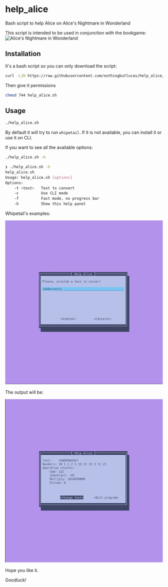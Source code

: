 # help_alice
Bash script to help Alice on Alice's Nightmare in Wonderland

This script is intended to be used in conjunction with the bookgame: ![Alice's Nightmare in Wonderland](https://www.kickstarter.com/projects/jonathangreen/alices-nightmare-in-wonderland)



## Installation

It's a bash script so you can only download the script:

```bash
curl -LJO https://raw.githubusercontent.com/nothingbutlucas/help_alice/main/help_alice.sh
```

Then give it permissions

```bash
chmod 744 help_alice.sh
```

## Usage

```bash
./help_alice.sh
```

By default it will try to run `whipetail`. If it is not available, you can install it or use it on CLI.

If you want to see all the available options:
```bash
./help_alice.sh -h
```

```bash
❯ ./help_alice.sh -h
help_alice.sh
Usage: help_alice.sh [options]
Options:
	-t <text>   Text to convert
	-c          Use CLI mode
	-f          Fast mode, no progress bar
	-h          Show this help panel
```


Whipetail's examples:

![Preview of the script using whiptail ](/screenshot_prompt.png)

The output will be:

![Preview of the script using whiptail ](/screenshot_result.png)

Hope you like it.

Goodluck!
